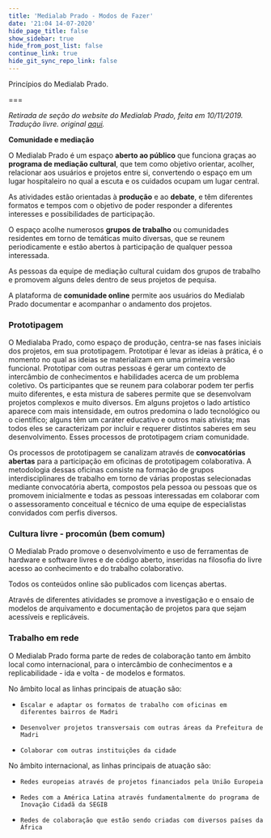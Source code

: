 ```yaml
---
title: 'Medialab Prado - Modos de Fazer'
date: '21:04 14-07-2020'
hide_page_title: false
show_sidebar: true
hide_from_post_list: false
continue_link: true
hide_git_sync_repo_link: false
---
```


Princípios do Medialab Prado.

===

_Retirada de seção do website do Medialab Prado, feita em 10/11/2019. Tradução livre. original [aqui](https://www.medialab-prado.es/medialab/mas-informacion/que-es)._

**Comunidade e mediação**

O Medialab Prado é um espaço **aberto ao público** que funciona graças ao **programa de mediação cultural**, que tem como objetivo orientar, acolher, relacionar aos usuários e projetos entre si, convertendo o espaço em um lugar hospitaleiro no qual a escuta e os cuidados ocupam um lugar central.

As atividades estão orientadas à **produção** e ao **debate**, e têm diferentes formatos e tempos com o objetivo de poder responder a diferentes interesses e possibilidades de participação.

O espaço acolhe numerosos **grupos de trabalho** ou comunidades residentes em torno de temáticas muito diversas, que se reunem periodicamente e estão abertos à participação de qualquer pessoa interessada.

As pessoas da equipe de mediação cultural cuidam dos grupos de trabalho e promovem alguns deles dentro de seus projetos de pequisa.

A plataforma de **comunidade online** permite aos usuários do Medialab Prado documentar e acompanhar o andamento dos projetos.

### Prototipagem

O Medialaba Prado, como espaço de produção, centra-se nas fases iniciais dos projetos, em sua prototipagem. Prototipar é levar as ideias à prática, é o momento no qual as ideias se materializam em uma primeira versão funcional. Prototipar com outras pessoas é gerar um contexto de intercâmbio de conhecimentos e habilidades acerca de um problema coletivo. Os participantes que se reunem para colaborar podem ter perfis muito diferentes, e esta mistura de saberes permite que se desenvolvam projetos complexos e muito diversos. Em alguns projetos o lado artístico aparece com mais intensidade, em outros predomina o lado tecnológico ou o científico; alguns têm um caráter educativo e outros mais ativista; mas todos eles se caracterizam por incluir e requerer distintos saberes em seu desenvolvimento. Esses processos de prototipagem criam comunidade.

Os processos de prototipagem se canalizam através de **convocatórias abertas** para a participação em oficinas de prototipagem colaborativa. A metodologia dessas oficinas consiste na formação de grupos interdisciplinares de trabalho em torno de várias propostas selecionadas mediante convocatória aberta, compostos pela pessoa ou pessoas que os promovem inicialmente e todas as pessoas interessadas em colaborar com o assessoramento conceitual e técnico de uma equipe de especialistas convidados com perfis diversos.

### Cultura livre - procomún (bem comum)

O Medialab Prado promove o desenvolvimento e uso de ferramentas de hardware e software livres e de código aberto, inseridas na filosofia do livre acesso ao conhecimento e do trabalho colaborativo.

Todos os conteúdos online são publicados com licenças abertas.

Através de diferentes atividades se promove a investigação e o ensaio de modelos de arquivamento e documentação de projetos para que sejam acessíveis e replicáveis.

### Trabalho em rede

O Medialab Prado forma parte de redes de colaboração tanto em âmbito local como internacional, para o intercâmbio de conhecimentos e a replicabilidade - ida e volta - de modelos e formatos.

No âmbito local as linhas principais de atuação são:

*     Escalar e adaptar os formatos de trabalho com oficinas em diferentes bairros de Madri
*     Desenvolver projetos transversais com outras áreas da Prefeitura de Madri
*     Colaborar com outras instituições da cidade

No âmbito internacional, as linhas principais de atuação são:

*     Redes europeias através de projetos financiados pela União Europeia
*     Redes com a América Latina através fundamentalmente do programa de Inovação Cidadã da SEGIB
*     Redes de colaboração que estão sendo criadas com diversos países da África